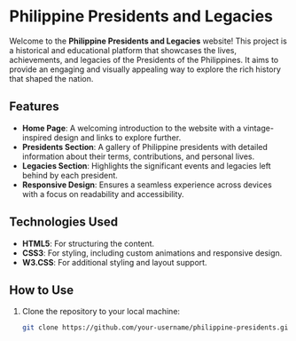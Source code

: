 # Philippine Presidents and Legacies

Welcome to the **Philippine Presidents and Legacies** website! This project is a historical and educational platform that showcases the lives,
achievements, and legacies of the Presidents of the Philippines. It aims to provide an engaging and visually 
appealing way to explore the rich history that shaped the nation.

## Features

- **Home Page**: A welcoming introduction to the website with a vintage-inspired design and links to explore further.
- **Presidents Section**: A gallery of Philippine presidents with detailed information about their terms, contributions, and personal lives.
- **Legacies Section**: Highlights the significant events and legacies left behind by each president.
- **Responsive Design**: Ensures a seamless experience across devices with a focus on readability and accessibility.

## Technologies Used

- **HTML5**: For structuring the content.
- **CSS3**: For styling, including custom animations and responsive design.
- **W3.CSS**: For additional styling and layout support.
## How to Use

1. Clone the repository to your local machine:
   ```bash
   git clone https://github.com/your-username/philippine-presidents.git
